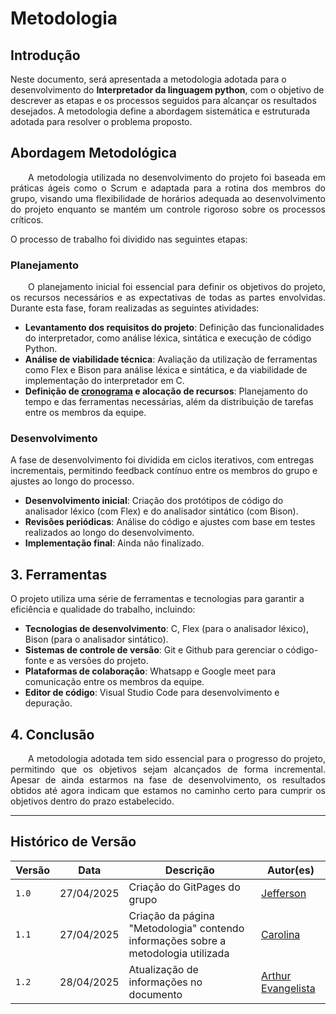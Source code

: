 # Metodologia 

## Introdução

Neste documento, será apresentada a metodologia adotada para o desenvolvimento do **Interpretador da linguagem python**, com o objetivo de descrever as etapas e os processos seguidos para alcançar os resultados desejados. A metodologia define a abordagem sistemática e estruturada adotada para resolver o problema proposto.


##  Abordagem Metodológica

<p align="justify"> &emsp;&emsp;A metodologia utilizada no desenvolvimento do projeto foi baseada em práticas ágeis como o Scrum e adaptada para a rotina dos membros do grupo, visando uma flexibilidade de horários adequada ao desenvolvimento do projeto enquanto se mantém um controle rigoroso sobre os processos críticos.</p>

O processo de trabalho foi dividido nas seguintes etapas:

### Planejamento

<p align="justify"> &emsp;&emsp;O planejamento inicial foi essencial para definir os objetivos do projeto, os recursos necessários e as expectativas de todas as partes envolvidas. Durante esta fase, foram realizadas as seguintes atividades:</p>

- **Levantamento dos requisitos do projeto**: Definição das funcionalidades do interpretador, como análise léxica, sintática e execução de código Python.
- **Análise de viabilidade técnica**: Avaliação da utilização de ferramentas como Flex e Bison para análise léxica e sintática, e da viabilidade de implementação do interpretador em C.
- **Definição de [cronograma](cronograma.md) e alocação de recursos**: Planejamento do tempo e das ferramentas necessárias, além da distribuição de tarefas entre os membros da equipe.

### Desenvolvimento

A fase de desenvolvimento foi dividida em ciclos iterativos, com entregas incrementais, permitindo feedback contínuo entre os membros do grupo e ajustes ao longo do processo.

- **Desenvolvimento inicial**: Criação dos protótipos de código do analisador léxico (com Flex) e do analisador sintático (com Bison).
- **Revisões periódicas**: Análise do código e ajustes com base em testes realizados ao longo do desenvolvimento.
- **Implementação final**: Ainda não finalizado.

## 3. Ferramentas
O projeto utiliza uma série de ferramentas e tecnologias para garantir a eficiência e qualidade do trabalho, incluindo:

- **Tecnologias de desenvolvimento**: C, Flex (para o analisador léxico), Bison (para o analisador sintático).
- **Sistemas de controle de versão**: Git e Github para gerenciar o código-fonte e as versões do projeto.
- **Plataformas de colaboração**: Whatsapp e Google meet para comunicação entre os membros da equipe.
- **Editor de código**: Visual Studio Code para desenvolvimento e depuração.

## 4. Conclusão

<p align="justify"> &emsp;&emsp;A metodologia adotada tem sido essencial para o progresso do projeto, permitindo que os objetivos sejam alcançados de forma incremental. Apesar de ainda estarmos na fase de desenvolvimento, os resultados obtidos até agora indicam que estamos no caminho certo para cumprir os objetivos dentro do prazo estabelecido.</p>

---

## Histórico de Versão

| Versão | Data          | Descrição                          | Autor(es)     |
| ------ | ------------- | ---------------------------------- | ------------- |
| `1.0`  |  27/04/2025 |  Criação do GitPages do grupo | [Jefferson](https://github.com/Frans6) |
| `1.1`  |  27/04/2025 |  Criação da página "Metodologia" contendo informações sobre a metodologia utilizada | [Carolina](https://github.com/CarolinaBarb) |
| `1.2`  |  28/04/2025 |  Atualização de informações no documento | [Arthur Evangelista](https://github.com/arthurevg) |